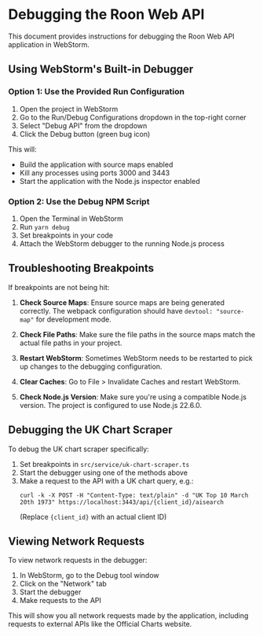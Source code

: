 # Debugging the Roon Web API

This document provides instructions for debugging the Roon Web API application in WebStorm.

## Using WebStorm's Built-in Debugger

### Option 1: Use the Provided Run Configuration

1. Open the project in WebStorm
2. Go to the Run/Debug Configurations dropdown in the top-right corner
3. Select "Debug API" from the dropdown
4. Click the Debug button (green bug icon)

This will:
- Build the application with source maps enabled
- Kill any processes using ports 3000 and 3443
- Start the application with the Node.js inspector enabled

### Option 2: Use the Debug NPM Script

1. Open the Terminal in WebStorm
2. Run `yarn debug`
3. Set breakpoints in your code
4. Attach the WebStorm debugger to the running Node.js process

## Troubleshooting Breakpoints

If breakpoints are not being hit:

1. **Check Source Maps**: Ensure source maps are being generated correctly. The webpack configuration should have `devtool: "source-map"` for development mode.

2. **Check File Paths**: Make sure the file paths in the source maps match the actual file paths in your project.

3. **Restart WebStorm**: Sometimes WebStorm needs to be restarted to pick up changes to the debugging configuration.

4. **Clear Caches**: Go to File > Invalidate Caches and restart WebStorm.

5. **Check Node.js Version**: Make sure you're using a compatible Node.js version. The project is configured to use Node.js 22.6.0.

## Debugging the UK Chart Scraper

To debug the UK chart scraper specifically:

1. Set breakpoints in `src/service/uk-chart-scraper.ts`
2. Start the debugger using one of the methods above
3. Make a request to the API with a UK chart query, e.g.:
   ```
   curl -k -X POST -H "Content-Type: text/plain" -d "UK Top 10 March 20th 1973" https://localhost:3443/api/{client_id}/aisearch
   ```
   (Replace `{client_id}` with an actual client ID)

## Viewing Network Requests

To view network requests in the debugger:

1. In WebStorm, go to the Debug tool window
2. Click on the "Network" tab
3. Start the debugger
4. Make requests to the API

This will show you all network requests made by the application, including requests to external APIs like the Official Charts website. 
